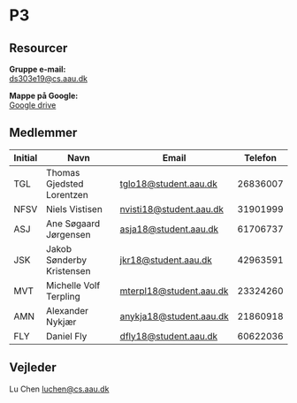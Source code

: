 # P3

## Resourcer

**Gruppe e-mail:**<br>
ds303e19@cs.aau.dk

**Mappe på Google:**<br>
[Google drive](https://drive.google.com/drive/folders/1V0mrdWoIKeoWhyUC1-GAwlDI-MhLqEaa?usp=sharing)

## Medlemmer

| Initial | Navn | Email | Telefon |
| ------------- | ------------- | ------------- | ------------- |
| TGL | Thomas Gjedsted Lorentzen | tglo18@student.aau.dk | 26836007 |
| NFSV | Niels Vistisen | nvisti18@student.aau.dk  | 31901999 |
| ASJ | Ane Søgaard Jørgensen | asja18@student.aau.dk | 61706737 |
| JSK | Jakob Sønderby Kristensen | jkr18@student.aau.dk | 42963591 |
| MVT | Michelle Volf Terpling | mterpl18@student.aau.dk | 23324260 |
| AMN | Alexander Nykjær| anykja18@student.aau.dk| 21860918 |
| FLY | Daniel Fly | dfly18@student.aau.dk | 60622036 |

## Vejleder
Lu Chen 
luchen@cs.aau.dk

